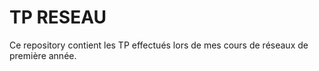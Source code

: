 # TP RESEAU

Ce repository contient les TP effectués lors de mes cours de réseaux de première année.
